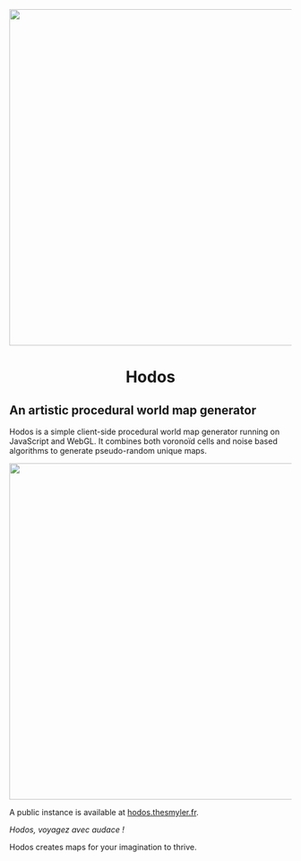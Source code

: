 <div align="center">
  <img src="https://hodos.thesmyler.fr/assets/img/HodosLogoColorInvert.png" width=600>
  <h1>Hodos</h1>
</div>


## An artistic procedural world map generator
Hodos is a simple client-side procedural world map generator running on JavaScript and WebGL. It combines both voronoïd cells and noise based algorithms to generate pseudo-random unique maps.



<div align="center">
  <img src="https://hodos.thesmyler.fr/assets/img/example.png" width=600>
</div>

A public instance is available at [hodos.thesmyler.fr](https://hodos.thesmyler.fr).

*Hodos, voyagez avec audace !*

Hodos creates maps for your imagination to thrive.
